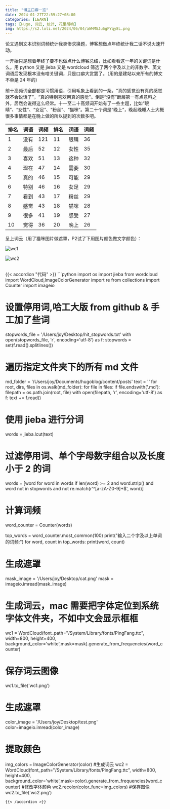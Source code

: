 ```yaml
---
title: "博主口癖一览"
date: 2024-01-27T22:59:27+08:00
categories: [LEARN]
tags: [Hugo, 词云, 统计, 花里胡哨]
img: https://s2.loli.net/2024/06/04/aWHMGJu6gPYqy8L.png
---
```


论文遇到文本识别词频统计我卖惨求换题，博客想做点年终统计我二话不说火速开动。

一开始只是想着年终了要不也做点什么博客总结，比如看看这一年的关键词是什么。用 python 又是 jieba 又是 wordcloud 筛选了两个字及以上的非数字、英文词语后发现根本没有啥关键词，只是口癖大赏罢了。（用的是建站以来所有的博文不单是 24 年的）

前十高频词全部都是习惯用语，引用毛象上看到的一条，“真的感觉没有真的感觉就不会说话了”，“真的特别喜欢用真的感觉”。倒是“没有”断层第一有点意料之外，居然会说得这么经常。十一至二十高频词开始有了一些主题，比如“眼睛”、“女性”、“女足”、“粉丝”、“猫咪”。第二十个词是“晚上”，晚起晚睡人士大概很多事情都是在晚上做的所以提到的次数多吧。

| 排名 | 词语 | 词频 | 排名 | 词语 | 词频 |
| ---- | ---- | ---- | ---- | ---- | ---- |
| 1    | 没有 | 121  | 11   | 眼睛 | 36   |
| 2    | 最后 | 52   | 12   | 女性 | 35   |
| 3    | 喜欢 | 51   | 13   | 这种 | 32   |
| 4    | 现在 | 47   | 14   | 需要 | 30   |
| 5    | 真的 | 46   | 15   | 可能 | 29   |
| 6    | 特别 | 46   | 16   | 女足 | 29   |
| 7    | 看到 | 43   | 17   | 粉丝 | 29   |
| 8    | 感觉 | 43   | 18   | 猫咪 | 28   |
| 9    | 很多 | 41   | 19   | 感受 | 27   |
| 10   | 觉得 | 36   | 20   | 晚上 | 26   |

呈上词云（用了猫咪图片做遮罩，P2试了下用图片颜色做文字颜色）：

![wc1](https://s2.loli.net/2024/06/04/aWHMGJu6gPYqy8L.png)

![wc2](https://s2.loli.net/2024/06/04/nrEV2kiAjNqOgWK.png)


<br>
{{< accordion "代码" >}}
```python
import os
import jieba
from wordcloud import WordCloud,ImageColorGenerator
import re
from collections import Counter
import imageio

# 设置停用词,哈工大版 from github & 手工加了些词

stopwords_file = '/Users/joy/Desktop/hit_stopwords.txt'
with open(stopwords_file, 'r', encoding='utf-8') as f:
stopwords = set(f.read().splitlines())

# 遍历指定文件夹下的所有 md 文件

md_folder = '/Users/joy/Documents/hugoblog/content/posts'
text = ''
for root, dirs, files in os.walk(md_folder):
for file in files:
if file.endswith('.md'):
filepath = os.path.join(root, file)
with open(filepath, 'r', encoding='utf-8') as f:
text += f.read()

# 使用 jieba 进行分词

words = jieba.lcut(text)

# 过滤停用词、单个字母数字组合以及长度小于 2 的词

words = [word for word in words if len(word) >= 2 and word.strip() and word not in stopwords and not re.match(r'^[a-zA-Z0-9]+$', word)]

# 计算词频

word_counter = Counter(words)

top_words = word_counter.most_common(100)
print("输入二个字及以上单词的词频:")
for word, count in top_words:
print(word, count)

# 生成遮罩

mask_image = '/Users/joy/Desktop/cat.png'
mask = imageio.imread(mask_image)

# 生成词云，mac 需要把字体定位到系统字体文件夹，不如中文会显示框框

wc1 = WordCloud(font_path="/System/Library/fonts/PingFang.ttc", width=800, height=400, background_color='white',mask=mask).generate_from_frequencies(word_counter)

# 保存词云图像

wc1.to_file('wc1.png')

# 生成遮罩

color_image = '/Users/joy/Desktop/test.png'
color=imageio.imread(color_image)

# 提取颜色

img_colors = ImageColorGenerator(color) #生成词云
wc2 = WordCloud(font_path="/System/Library/fonts/PingFang.ttc", width=800, height=400, background_color='white',mask=color).generate_from_frequencies(word_counter) #修改字体颜色
wc2.recolor(color_func=img_colors) #保存图像
wc2.to_file('wc2.png')

```
{{< /accordion >}}
```
